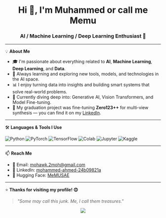 <h1 align="center">Hi 👋, I'm Muhammed or call me Memu</h1>
<h3 align="center">AI / Machine Learning / Deep Learning Enthusiast 🚀</h3>

---

💡 **About Me**

- 🎓 I'm passionate about everything related to **AI**, **Machine Learning**, **Deep Learning**, and **Data**.
- 🧠 Always learning and exploring new tools, models, and technologies in the AI space.
- 📊 I enjoy turning data into insights and building smart systems that solve real-world problems.
- 🌱 Currently diving deep into: Generative AI, Vision Transformers, and Model Fine-tuning.
- 📌 My graduation project was fine-tuning **Zero123++** for multi-view synthesis — you can find it on my [LinkedIn](https://www.linkedin.com/in/mohammed-ahmed-24b09821a/).

---

🛠️ **Languages & Tools I Use**

![Python](https://img.shields.io/badge/Python-3776AB?style=for-the-badge&logo=python&logoColor=white)
![PyTorch](https://img.shields.io/badge/PyTorch-EE4C2C?style=for-the-badge&logo=pytorch&logoColor=white)
![TensorFlow](https://img.shields.io/badge/TensorFlow-FF6F00?style=for-the-badge&logo=tensorflow&logoColor=white)
![Colab](https://img.shields.io/badge/Google%20Colab-F9AB00?style=for-the-badge&logo=google-colab&logoColor=white)
![Jupyter](https://img.shields.io/badge/Jupyter-F37626?style=for-the-badge&logo=jupyter&logoColor=white)
![Kaggle](https://img.shields.io/badge/Kaggle-20BEFF?style=for-the-badge&logo=kaggle&logoColor=white)

---

📫 **Reach Me**

- 💌 Email: [mohawk.2moh@gmail.com](mailto:mohawk.2moh@gmail.com)
- 💼 LinkedIn: [mohammed-ahmed-24b09821a](https://www.linkedin.com/in/mohammed-ahmed-24b09821a/)
- 🤗 Hugging Face: [MeMUSAE](https://huggingface.co/MeMUSAE)

---

⭐️ **Thanks for visiting my profile! 😊**

> _"Some may call this junk. Me, I call them treasures."_

<p align="center">
  <img src="https://readme-typing-svg.herokuapp.com?font=Fira+Code&size=22&pause=1000&color=58A6FF&center=true&vCenter=true&width=500&lines=Let’s+build+intelligent+things+together!;Explore+my+repos+below!;Always+learning+new+things+🚀" />
</p>
